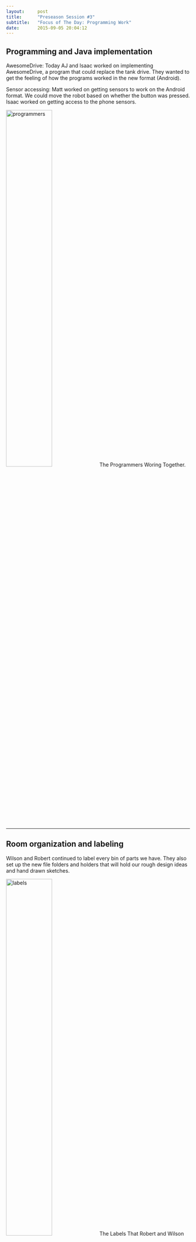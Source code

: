 ```yaml
---
layout:     post
title:      "Preseason Session #3"
subtitle:   "Focus of The Day: Programming Work"
date:       2015-09-05 20:04:12
---
```


<h2>Programming and Java implementation</h2>

<p>AwesomeDrive: Today AJ and Isaac worked on implementing AwesomeDrive, a program that could replace the tank drive. They wanted to get the feeling of how the programs worked in the new format (Android).</p>

<p>Sensor accessing: Matt worked on getting sensors to work on the Android format. We could move the robot based on whether the button was pressed. Isaac worked on getting access to the phone sensors.</p>

<img src="{{ site.baseurl }}/img/post3-1.jpg" alt="programmers" width="50%">
<span style="text-align: left;" class="caption text-muted">The Programmers Woring Together.</span>

<hr>

<h2>Room organization and labeling</h2>

<p>Wilson and Robert continued to label every bin of parts we have. They also set up the new file folders and holders that will hold our rough design ideas and hand drawn sketches.</p>

<img src="{{ site.baseurl }}/img/post3-2.jpg" alt="labels" width="50%">
<span style="text-align: left;" class="caption text-muted">The Labels That Robert and Wilson Have Printed.</span>

<hr>

<h2>3D Printing parts for scissor lift</h2>

<p>Samin printed parts for the scissor lift. He is continuing his off season project to get a working scissor lift for the club. This could be used in future seasons if 2856 or any other team needs one.</p>

<img src="{{ site.baseurl }}/img/post3-3.jpg" alt="samin working" width="50%">
<span style="text-align: left;" class="caption text-muted">Samin Working on Scissor Lift.</span>

<hr>

<h2>New Notebook format presentation.</h2>

<p>Wilson and Robert met with our mentor Willy to discuss this year’s outreach. They worked on planning our outreach events and expanding what we did last year. They thought about visiting middle schools in our area, and discussed a partnership with Jane Adams middle school to help the school’s FLL team.</p>
